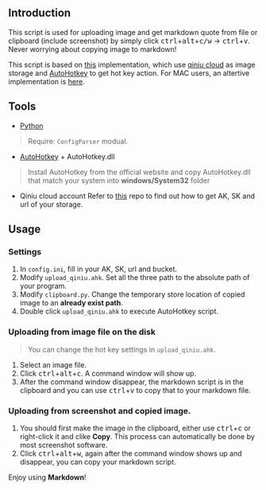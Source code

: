 ## Introduction

This script is used for uploading image and get markdown quote from file or clipboard (include screenshot) by simply click <kbd>ctrl</kbd>+<kbd>alt</kbd>+<kbd>c/w</kbd> -> <kbd>ctrl</kbd>+<kbd>v</kbd>. Never worrying about copying image to markdown!

This script is based on [this](https://github.com/xzonepiece/markdown-img-upload-windows) implementation, which use [qiniu cloud](https://portal.qiniu.com/) as image storage and [AutoHotkey](http://www.ahkscript.org/) to get hot key action. For MAC users, an altertive implementation is [here](https://github.com/tiann/markdown-img-upload).

## Tools
* [Python](https://www.python.org)

> Require: `ConfigParser` modual.

* [AutoHotkey](http://ahkscript.org) + AutoHotkey.dll

> Install AutoHotkey from the official website and copy AutoHotkey.dll that match your system into **windows/System32** folder

* Qiniu cloud account
Refer to [this](https://github.com/tiann/markdown-img-upload) repo to find out how to get AK, SK and url of your storage.

## Usage
### Settings
1. In `config.ini`, fill in your AK, SK, url and bucket.
2. Modify `upload_qiniu.ahk`. Set all the three path to the absolute path of your program.
3. Modify `clipboard.py`. Change the temporary store location of copied image to an **already exist path**.
4. Double click `upload_qiniu.ahk` to execute AutoHotkey script.

### Uploading from image file on the disk

> You can change the hot key settings in `upload_qiniu.ahk`.

1. Select an image file.
2. Click <kbd>ctrl</kbd>+<kbd>alt</kbd>+<kbd>c</kbd>. A command window will show up.
3. After the command window disappear, the markdown script is in the clipboard and you can use <kbd>ctrl</kbd>+<kbd>v</kbd> to copy that to your markdown file.

### Uploading from screenshot and copied image.

1. You should first make the image in the clipboard, either use <kbd>ctrl</kbd>+<kbd>c</kbd> or right-click it and clike **Copy**. This process can automatically be done by most screenshot software.
2. Click <kbd>ctrl</kbd>+<kbd>alt</kbd>+<kbd>w</kbd>, again after the command window shows up and disappear, you can copy your markdown script.

Enjoy using **Markdown**!